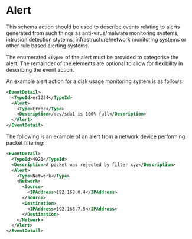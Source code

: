# Alert
This schema action should be used to describe events relating to alerts generated from such things as anti-virus/malware monitoring systems, intrusion detection stytems, infrastructure/network monitoring systems or other rule based alerting systems.

The enumerated `<Type>` of the alert must be provided to categorise the alert.  The remainder of the elements are optional to allow for flexibility in describing the event action.

An example alert action for a disk usage monitoring system is as follows:

``` xml
<EventDetail>
  <TypeId>er1234</TypeId>
  <Alert>
    <Type>Error</Type>
    <Description>/dev/sda1 is 100% full</Description>
  </Alert>
</EventDetail>
```

The following is an example of an alert from a network device performing packet filtering:
``` xml
<EventDetail>
  <TypeId>4921</TypeId>
  <Description>A packet was rejected by filter xyz</Description>
  <Alert>
    <Type>Network</Type>
    <Network>
      <Source>
        <IPAddress>192.168.0.4</IPAddress>
      </Source>
      <Destination>
        <IPAddress>192.168.7.5</IPAddress>
      </Destination>
    </Network>
  </Alert>
</EventDetail>
```
